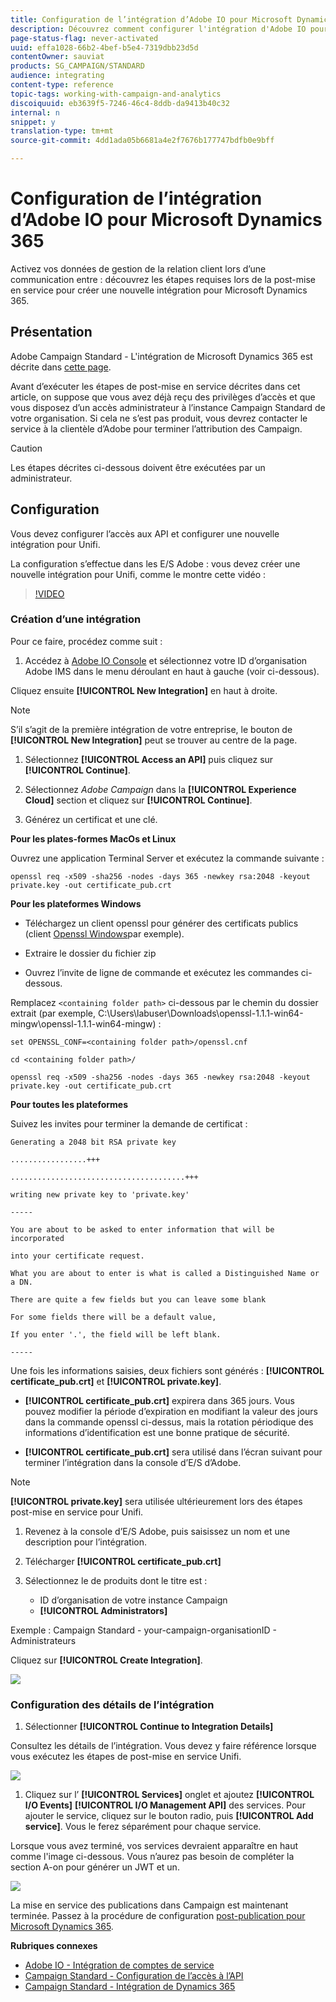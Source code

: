 ```yaml
---
title: Configuration de l’intégration d’Adobe IO pour Microsoft Dynamics 365
description: Découvrez comment configurer l'intégration d'Adobe IO pour Microsoft Dynamics 365.
page-status-flag: never-activated
uuid: effa1028-66b2-4bef-b5e4-7319dbb23d5d
contentOwner: sauviat
products: SG_CAMPAIGN/STANDARD
audience: integrating
content-type: reference
topic-tags: working-with-campaign-and-analytics
discoiquuid: eb3639f5-7246-46c4-8ddb-da9413b40c32
internal: n
snippet: y
translation-type: tm+mt
source-git-commit: 4dd1ada05b6681a4e2f7676b177747bdfb0e9bff

---
```



# Configuration de l’intégration d’Adobe IO pour Microsoft Dynamics 365

Activez vos données de gestion de la relation client lors d’une communication entre  : découvrez les étapes requises lors de la post-mise en service pour créer une nouvelle intégration pour Microsoft Dynamics 365.

## Présentation

 Adobe Campaign Standard - L&#39;intégration de Microsoft Dynamics 365 est décrite dans [cette page](../../integrating/using/working-with-campaign-standard-and-microsoft-dynamics-365.md).

Avant d’exécuter les étapes de post-mise en service décrites dans cet article, on suppose que vous avez déjà reçu des privilèges d’accès et que vous disposez d’un accès administrateur à l’instance Campaign Standard de votre organisation.  Si cela ne s’est pas produit, vous devrez contacter le service à la clientèle d’Adobe pour terminer l’attribution des Campaign.

>[!CAUTION]
>
>Les étapes décrites ci-dessous doivent être exécutées par un administrateur.

## Configuration 

Vous devez configurer l’accès aux API et configurer une nouvelle intégration pour Unifi.

La configuration s’effectue dans les E/S Adobe : vous devez créer une nouvelle intégration pour Unifi, comme le montre cette vidéo :

>[!VIDEO](https://video.tv.adobe.com/v/27308)

### Création d’une intégration

Pour ce faire, procédez comme suit :

1. Accédez à [Adobe IO Console](https://console.adobe.io/home#) et sélectionnez votre ID d’organisation Adobe IMS dans le menu déroulant en haut à gauche (voir ci-dessous).

Cliquez ensuite **[!UICONTROL New Integration]** en haut à droite.

>[!NOTE]
>
>S’il s’agit de la première intégration de votre entreprise, le bouton de **[!UICONTROL New Integration]** peut se trouver au centre de la page.

1. Sélectionnez **[!UICONTROL Access an API]** puis cliquez sur **[!UICONTROL Continue]**.

1. Sélectionnez _Adobe Campaign_ dans la **[!UICONTROL Experience Cloud]** section et cliquez sur **[!UICONTROL Continue]**.

1. Générez un certificat et une clé.

**Pour les plates-formes MacOs et Linux**

Ouvrez une application Terminal Server et exécutez la commande suivante :

```
openssl req -x509 -sha256 -nodes -days 365 -newkey rsa:2048 -keyout private.key -out certificate_pub.crt
```

**Pour les plateformes Windows**

* Téléchargez un client openssl pour générer des certificats publics (client [Openssl Windows](https://bintray.com/vszakats/generic/download_file?file_path=openssl-1.1.1-win64-mingw.zip)par exemple).

* Extraire le dossier du fichier zip

* Ouvrez l’invite de ligne de commande et exécutez les commandes ci-dessous.

Remplacez `<containing folder path>` ci-dessous par le chemin du dossier extrait (par exemple, C:\Users\labuser\Downloads\openssl-1.1.1-win64-mingw\openssl-1.1.1-win64-mingw) :

```
set OPENSSL_CONF=<containing folder path>/openssl.cnf
 
cd <containing folder path>/
 
openssl req -x509 -sha256 -nodes -days 365 -newkey rsa:2048 -keyout private.key -out certificate_pub.crt
```

**Pour toutes les plateformes**

Suivez les invites pour terminer la demande de certificat :

```
Generating a 2048 bit RSA private key
 
.................+++
 
.......................................+++
 
writing new private key to 'private.key'
 
-----
 
You are about to be asked to enter information that will be incorporated
 
into your certificate request.
 
What you are about to enter is what is called a Distinguished Name or a DN.
 
There are quite a few fields but you can leave some blank
 
For some fields there will be a default value,
 
If you enter '.', the field will be left blank.
 
-----
```

Une fois les informations saisies, deux fichiers sont générés : **[!UICONTROL certificate_pub.crt]** et **[!UICONTROL private.key]**.

* **[!UICONTROL certificate_pub.crt]** expirera dans 365 jours. Vous pouvez modifier la période d’expiration en modifiant la valeur des jours dans la commande openssl ci-dessus, mais la rotation périodique des informations d’identification est une bonne pratique de sécurité.

* **[!UICONTROL certificate_pub.crt]** sera utilisé dans l’écran suivant pour terminer l’intégration dans la console d’E/S d’Adobe.

>[!NOTE]
>
> **[!UICONTROL private.key]** sera utilisée ultérieurement lors des étapes post-mise en service pour Unifi.

1. Revenez à la console d’E/S Adobe, puis saisissez un nom et une description pour l’intégration.

1. Télécharger **[!UICONTROL certificate_pub.crt]**

1. Sélectionnez le de produits dont le titre est  :

   * ID d’organisation de votre instance Campaign
   * **[!UICONTROL Administrators]**

Exemple :  Campaign Standard - your-campaign-organisationID - Administrateurs

Cliquez sur **[!UICONTROL Create Integration]**.

![](assets/MSdynACSIntegration-4B.png)

### Configuration des détails de l’intégration

1. Sélectionner **[!UICONTROL Continue to Integration Details]**

Consultez les détails de l’intégration.  Vous devez y faire référence lorsque vous exécutez les étapes de post-mise en service Unifi.

![](assets/MSdynACSIntegration-5.png)

1. Cliquez sur l’ **[!UICONTROL Services]** onglet et ajoutez **[!UICONTROL I/O Events]** **[!UICONTROL I/O Management API]** des services.  Pour ajouter le service, cliquez sur le bouton radio, puis **[!UICONTROL Add service]**.  Vous le ferez séparément pour chaque service.

Lorsque vous avez terminé, vos services devraient apparaître en haut comme l&#39;image ci-dessous. Vous n’aurez pas besoin de compléter la section A-on pour générer un  JWT et un.

![](assets/MSdynACSIntegration-6.png)

La mise en service des publications dans Campaign est maintenant terminée.  Passez à la procédure de configuration [post-publication pour Microsoft Dynamics 365](../../integrating/using/configure-microsoft-dynamics-365-for-campaign-integration.md).

**Rubriques connexes**

* [Adobe IO - Intégration de comptes de service](https://www.adobe.io/authentication/auth-methods.html#!AdobeDocs/adobeio-auth/master/AuthenticationOverview/ServiceAccountIntegration.md)
* [Campaign Standard - Configuration de l’accès à l’API](https://docs.campaign.adobe.com/doc/standard/en/api/ACS_API.html#setting-up-api-access)
* [Campaign Standard - Intégration de Dynamics 365](../../integrating/using/configure-microsoft-dynamics-365-for-campaign-integration.md)
